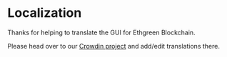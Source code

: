 # Localization

Thanks for helping to translate the GUI for Ethgreen Blockchain.

Please head over to our [Crowdin project](https://crowdin.com/project/ethgreen-blockchain/) and add/edit translations there.

